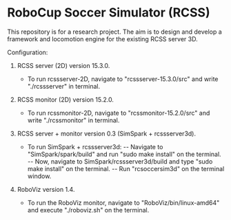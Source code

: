 # RoboCup Soccer Simulator (RCSS)

This repository is for a research project. The aim is to design and develop a framework and locomotion
engine for the existing RCSS server 3D. 

Configuration:

1. RCSS server (2D) version 15.3.0.
	- To run rcssserver-2D, navigate to "rcssserver-15.3.0/src" and write "./rcssserver" in terminal.

2. RCSS monitor (2D) version 15.2.0.
	- To run rcssmonitor-2D, navigate to "rcssmonitor-15.2.0/src" and write "./rcssmonitor" in terminal.

3. RCSS server + monitor version 0.3 (SimSpark + rcssserver3d).
	- To run SimSpark + rcssserver3d:
		-- Navigate to "SimSpark/spark/build" and run "sudo make install" on the terminal.
		-- Now, navigate to SimSpark/rcssserver3d/build and type "sudo make install" on the terminal.
		-- Run "rcsoccersim3d" on the terminal window.

4. RoboViz version 1.4.
	- To run the RoboViz monitor, navigate to "RoboViz/bin/linux-amd64" and execute "./roboviz.sh" on the terminal.

